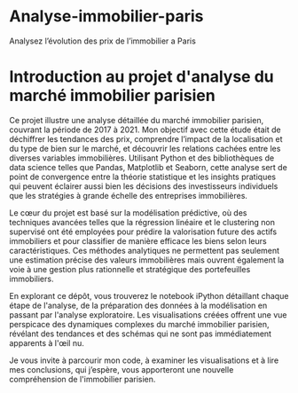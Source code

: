 # Analyse-immobilier-paris
Analysez l’évolution des prix de l’immobilier a Paris
<!DOCTYPE html>
<html lang="fr">
<head>
    <meta charset="UTF-8">
    <title>Projet d'analyse du marché immobilier parisien</title>
</head>
<body>
    <h1>Introduction au projet d'analyse du marché immobilier parisien</h1>
    <p>
        Ce projet illustre une analyse détaillée du marché immobilier parisien, couvrant la période de 2017 à 2021. Mon objectif avec cette étude était de déchiffrer les tendances des prix, comprendre l’impact de la localisation et du type de bien sur le marché, et découvrir les relations cachées entre les diverses variables immobilières. Utilisant Python et des bibliothèques de data science telles que Pandas, Matplotlib et Seaborn, cette analyse sert de point de convergence entre la théorie statistique et les insights pratiques qui peuvent éclairer aussi bien les décisions des investisseurs individuels que les stratégies à grande échelle des entreprises immobilières.
    </p>
    <p>
        Le cœur du projet est basé sur la modélisation prédictive, où des techniques avancées telles que la régression linéaire et le clustering non supervisé ont été employées pour prédire la valorisation future des actifs immobiliers et pour classifier de manière efficace les biens selon leurs caractéristiques. Ces méthodes analytiques ne permettent pas seulement une estimation précise des valeurs immobilières mais ouvrent également la voie à une gestion plus rationnelle et stratégique des portefeuilles immobiliers.
    </p>
    <p>
        En explorant ce dépôt, vous trouverez le notebook iPython détaillant chaque étape de l'analyse, de la préparation des données à la modélisation en passant par l'analyse exploratoire. Les visualisations créées offrent une vue perspicace des dynamiques complexes du marché immobilier parisien, révélant des tendances et des schémas qui ne sont pas immédiatement apparents à l'œil nu.
    </p>
    <p>
        Je vous invite à parcourir mon code, à examiner les visualisations et à lire mes conclusions, qui j’espère, vous apporteront une nouvelle compréhension de l'immobilier parisien.
    </p>
</body>
</html>
